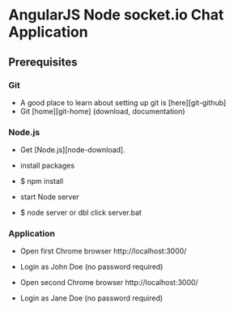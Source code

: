 # AngularJS Node socket.io Chat Application

## Prerequisites

### Git

- A good place to learn about setting up git is [here][git-github]
- Git [home][git-home] (download, documentation)

### Node.js

- Get [Node.js][node-download].

- install packages
- $ npm install

- start Node server
- $ node server or dbl click server.bat

### Application
- Open first Chrome browser http://localhost:3000/
- Login as John Doe (no password required)

- Open second Chrome browser http://localhost:3000/
- Login as Jane Doe (no password required)